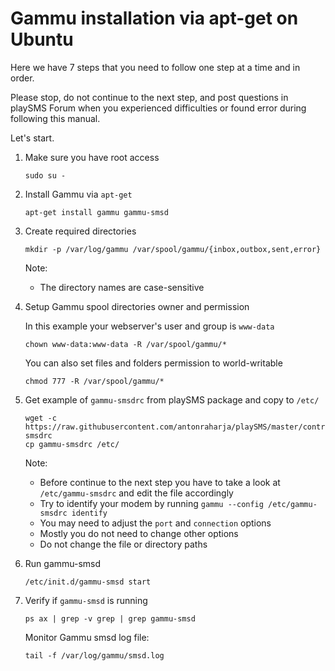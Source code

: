 # Gammu installation via apt-get on Ubuntu

Here we have 7 steps that you need to follow one step at a time and in order.

Please stop, do not continue to the next step, and post questions in playSMS Forum when you experienced difficulties or found error during following this manual.

Let's start.

1.  Make sure you have root access
    
    ```
    sudo su -
    ```

2.  Install Gammu via `apt-get`

    ```
    apt-get install gammu gammu-smsd
    ```

3.  Create required directories

    ```
    mkdir -p /var/log/gammu /var/spool/gammu/{inbox,outbox,sent,error}
    ```
    
    Note:
    
    - The directory names are case-sensitive

4.  Setup Gammu spool directories owner and permission

    In this example your webserver's user and group is `www-data`
   
    ```
    chown www-data:www-data -R /var/spool/gammu/*
    ```
    
    You can also set files and folders permission to world-writable
    
    ```
    chmod 777 -R /var/spool/gammu/*
    ```

5.  Get example of `gammu-smsdrc` from playSMS package and copy to `/etc/`

    ```
    wget -c https://raw.githubusercontent.com/antonraharja/playSMS/master/contrib/gammu/linux/gammu-smsdrc
    cp gammu-smsdrc /etc/
    ```
    
    Note:
   
    - Before continue to the next step you have to take a look at `/etc/gammu-smsdrc` and edit the file accordingly
    - Try to identify your modem by running `gammu --config /etc/gammu-smsdrc identify`
    - You may need to adjust the `port` and `connection` options
    - Mostly you do not need to change other options
    - Do not change the file or directory paths

6.  Run gammu-smsd

    ```
    /etc/init.d/gammu-smsd start
    ```

7.  Verify if `gammu-smsd` is running

    ```
    ps ax | grep -v grep | grep gammu-smsd
    ```
    
    Monitor Gammu smsd log file:
    
    ```
    tail -f /var/log/gammu/smsd.log
    ```
